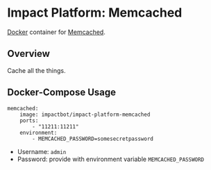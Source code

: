 # Impact Platform: Memcached
[Docker](https://www.docker.com/) container for [Memcached](https://memcached.org/).

## Overview
Cache all the things.

## Docker-Compose Usage
```
memcached:
    image: impactbot/impact-platform-memcached
    ports:
        - "11211:11211"
    environment:
        - MEMCACHED_PASSWORD=somesecretpassword
```

* Username: `admin`
* Password: provide with environment variable `MEMCACHED_PASSWORD`
